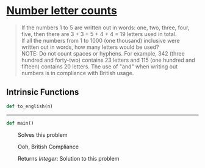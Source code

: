 <h1><a href="https://projecteuler.net/problem=17" class="title-custom-link">Number letter counts</a></h1>

> If the numbers 1 to 5 are written out in words: one, two, three, four, five, then there are 
> 3 + 3 + 5 + 4 + 4 = 19 letters used in total.  
> If all the numbers from 1 to 1000 (one thousand) inclusive were written out in words, 
> how many letters would be used?  
> NOTE: Do not count spaces or hyphens. For example, 342 (three hundred and forty-two) contains 23 
> letters and 115 (one hundred and fifteen) contains 20 letters. The use of "and" when writing out 
> numbers is in compliance with British usage.

<h2>Intrinsic Functions</h2>

```python
def to_english(n)
```

------

```python
def main()
```

<div markdown="1" style="margin-left: 30px;">

Solves this problem

Ooh, British Compliance


</div>

<div markdown="1" style="margin-left: 30px;">

Returns *Integer*: Solution to this problem

</div>